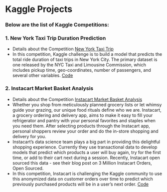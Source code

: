 # Kaggle Projects

### Below are the list of Kaggle Competitions:

### 1. New York Taxi Trip Duration Prediction
* Details about the Competition [New York Taxi Trip](https://www.kaggle.com/c/nyc-taxi-trip-duration)
* In this competition, Kaggle challenge is to build a model that predicts the total ride duration of taxi trips in New York City. The primary dataset is one released by the NYC Taxi and Limousine Commission, which includes pickup time, geo-coordinates, number of passengers, and several other variables. [Code](https://github.com/Atheros167/Kaggle_Projects/blob/master/NewYorkTaxiTrip.ipynb)

### 2. Instacart Market Basket Analysis
* Details about the Competition [Instacart Market Basket Analysis](https://www.kaggle.com/c/instacart-market-basket-analysis)
* Whether you shop from meticulously planned grocery lists or let whimsy guide your grazing, our unique food rituals define who we are. Instacart, a grocery ordering and delivery app, aims to make it easy to fill your refrigerator and pantry with your personal favorites and staples when you need them. After selecting products through the Instacart app, personal shoppers review your order and do the in-store shopping and delivery for you.
* Instacart’s data science team plays a big part in providing this delightful shopping experience. Currently they use transactional data to develop models that predict which products a user will buy again, try for the first time, or add to their cart next during a session. Recently, Instacart open sourced this data - see their blog post on 3 Million Instacart Orders, Open Sourced.
* In this competition, Instacart is challenging the Kaggle community to use this anonymized data on customer orders over time to predict which previously purchased products will be in a user’s next order. [Code]()
